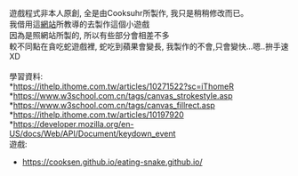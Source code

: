 遊戲程式非本人原創, 全是由Cooksuhr所製作, 我只是稍稍修改而已。 <br/>
我借用這[網站](https://ithelp.ithome.com.tw/articles/10271522?sc=iThomeR)所教導的去製作這個小遊戲<br/>
因為是照網站所製的, 所以有些部分會相差不多<br/>
較不同點在貪吃蛇遊戲裡, 蛇吃到蘋果會變長, 我製作的不會,只會變快...嗯..拚手速XD<br/>
<br/>
學習資料:<br/>
*https://ithelp.ithome.com.tw/articles/10271522?sc=iThomeR<br/>
*https://www.w3school.com.cn/tags/canvas_strokestyle.asp<br/>
*https://www.w3school.com.cn/tags/canvas_fillrect.asp<br/>
*https://ithelp.ithome.com.tw/articles/10197920<br/>
*https://developer.mozilla.org/en-US/docs/Web/API/Document/keydown_event<br/>
遊戲: <br/>
* https://cooksen.github.io/eating-snake.github.io/<br/>
